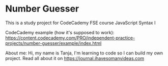 # Number Guesser
This is a study project for CodeCademy FSE course JavaScript Syntax I

CodeCademy example (how it's supposed to work):
https://content.codecademy.com/PRO/independent-practice-projects/number-guesser/example/index.html


About me:
Hi, my name is Tanja, I'm learning to code so I can build my own project. Read all about it on https://journal.ihavesomanyideas.com